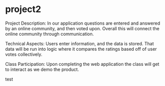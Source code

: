 # project2
Project Description: In our application questions are entered and answered by an online community, and then voted upon. Overall this will connect the online community through communication.

Technical Aspects: Users enter information, and the data is stored. That data will be run into logic where it compares the ratings based off of user votes collectively.

Class Participation: Upon completing the web application the class will get to interact as we demo the product.

test
